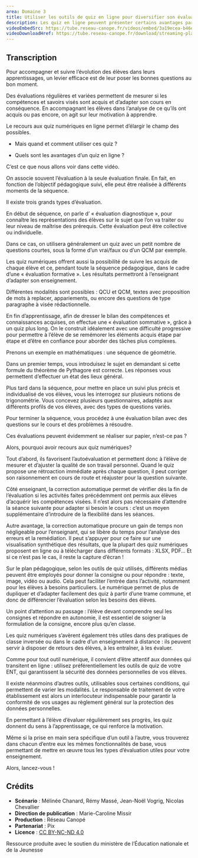 ```yaml
---
area: Domaine 3
title: Utiliser les outils de quiz en ligne pour diversifier son évaluation
description: Les quiz en ligne peuvent présenter certains avantages par rapport à des quiz débranchés comme les rétroactions, et l'analyse synthétique de résultats. Plus de détails dans cette vidéo !
videoEmbedSrc: https://tube.reseau-canope.fr/videos/embed/3a19ecea-b46e-479b-9bcc-7268b744534e
videoDownloadHref: https://tube.reseau-canope.fr/download/streaming-playlists/hls/videos/3a19ecea-b46e-479b-9bcc-7268b744534e-1080-fragmented.mp4
---
```


## Transcription

Pour accompagner et suivre l’évolution des élèves dans leurs apprentissages, un levier efficace est de leur poser les bonnes questions au bon moment.

Des évaluations régulières et variées permettent de mesurer si les compétences et savoirs visés sont acquis et d’adapter son cours en conséquence. En accompagnant les élèves dans l’analyse de ce qu’ils ont acquis ou pas encore, on agit sur leur motivation à apprendre.

Le recours aux quiz numériques en ligne permet d’élargir le champ des possibles.

- Mais quand et comment utiliser ces quiz ?

- Quels sont les avantages d’un quiz en ligne ?

C’est ce que nous allons voir dans cette vidéo.

On associe souvent l’évaluation à la seule évaluation finale. En fait, en fonction de l’objectif pédagogique suivi, elle peut être réalisée à différents moments de la séquence.

Il existe trois grands types d’évaluation.

En début de séquence, on parle d’ « évaluation diagnostique », pour connaître les représentations des élèves sur le sujet que l’on va traiter ou leur niveau de maîtrise des prérequis. Cette évaluation peut être collective ou individuelle.

Dans ce cas, on utilisera généralement un quiz avec un petit nombre de questions courtes, sous la forme d’un vrai/faux ou d’un QCM par exemple.

Les quiz numériques offrent aussi la possibilité de suivre les acquis de chaque élève et ce, pendant toute la séquence pédagogique, dans le cadre d’une « évaluation formative ». Les résultats permettront à l’enseignant d’adapter son enseignement.

Différentes modalités sont possibles : QCU et QCM, textes avec proposition de mots à replacer, appariements, ou encore des questions de type paragraphe à visée rédactionnelle.

En fin d’apprentissage, afin de dresser le bilan des compétences et connaissances acquises, on effectue une « évaluation sommative », grâce à un quiz plus long. On le construit idéalement avec une difficulté progressive pour permettre à l’élève de se remémorer les éléments acquis étape par étape et d’être en confiance pour aborder des tâches plus complexes.

Prenons un exemple en mathématiques : une séquence de géométrie.

Dans un premier temps, vous introduisez le sujet en demandant si cette formule du théorème de Pythagore est correcte. Les réponses vous permettent d’effectuer un état des lieux général.

Plus tard dans la séquence, pour mettre en place un suivi plus précis et individualisé de vos élèves, vous les interrogez sur plusieurs notions de trigonométrie. Vous concevez plusieurs questionnaires, adaptés aux différents profils de vos élèves, avec des types de questions variés.

Pour terminer la séquence, vous procédez à une évaluation bilan avec des questions sur le cours et des problèmes à résoudre.

Ces évaluations peuvent évidemment se réaliser sur papier, n’est-ce pas ?

Alors, pourquoi avoir recours aux quiz numériques?

Tout d’abord, ils favorisent l’autoévaluation et permettent donc à l’élève de mesurer et d’ajuster la qualité de son travail personnel. Quand le quiz propose une rétroaction immédiate après chaque question, il peut corriger son raisonnement en cours de route et réajuster pour la question suivante.

Côté enseignant, la correction automatique permet de vérifier dès la fin de l’évaluation si les activités faites précédemment ont permis aux élèves d’acquérir les compétences visées. Il n’est alors pas nécessaire d’attendre la séance suivante pour adapter si besoin le cours : c’est un moyen supplémentaire d’introduire de la flexibilité dans les séances.

Autre avantage, la correction automatique procure un gain de temps non négligeable pour l’enseignant, qui se libère du temps pour l’analyse des erreurs et la remédiation. Il peut s’appuyer pour ce faire sur une visualisation synthétique des résultats, que la plupart des quiz numériques proposent en ligne ou à télécharger dans différents formats : XLSX, PDF… Et si ce n’est pas le cas, il reste la capture d’écran !

Sur le plan pédagogique, selon les outils de quiz utilisés, différents médias peuvent être employés pour donner la consigne ou pour répondre : texte, image, vidéo ou audio. Cela peut faciliter l’entrée dans l’activité, notamment pour les élèves à besoins particuliers. Le numérique permet de plus de dupliquer et d’adapter facilement des quiz à partir d’une trame commune, et donc de différencier l’évaluation selon les besoins des élèves.

Un point d’attention au passage : l’élève devant comprendre seul les consignes et répondre en autonomie, il est essentiel de soigner la formulation de la consigne, encore plus qu’en classe.

Les quiz numériques s’avèrent également très utiles dans des pratiques de classe inversée ou dans le cadre d’un enseignement à distance : ils peuvent servir à disposer de retours des élèves, à les entraîner, à les évaluer.

Comme pour tout outil numérique, il convient d’être attentif aux données qui transitent en ligne : utilisez préférentiellement les outils de quiz de votre ENT, qui garantissent la sécurité des données personnelles de vos élèves.

Il existe néanmoins d’autres outils, utilisables sous certaines conditions, qui permettent de varier les modalités. Le responsable de traitement de votre établissement est alors un interlocuteur indispensable pour garantir la conformité de vos usages au règlement général sur la protection des données personnelles.

En permettant à l’élève d’évaluer régulièrement ses progrès, les quiz donnent du sens à l’apprentissage, ce qui renforce la motivation.

Même si la prise en main sera spécifique d’un outil à l’autre, vous trouverez dans chacun d’entre eux les mêmes fonctionnalités de base, vous permettant de mettre en œuvre tous les types d’évaluation utiles pour votre enseignement.

Alors, lancez-vous !

## Crédits

- **Scénario** : Mélinée Chanard, Rémy Massé, Jean-Noël Vogrig, Nicolas Chevallier
- **Direction de publication** : Marie-Caroline Missir
- **Production** : Réseau Canopé
- **Partenariat** : Pix
- **Licence** : [CC BY-NC-ND 4.0](https://creativecommons.org/licenses/by-nc-nd/4.0/deed.fr)

Ressource produite avec le soutien du ministère de l’Éducation nationale et de la Jeunesse
